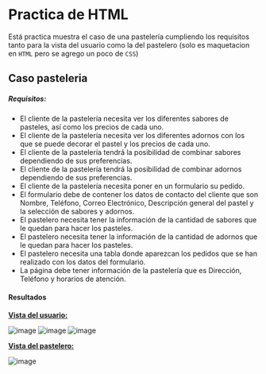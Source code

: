 # Practica de HTML
Está practica muestra el caso de una pastelería cumpliendo los requisitos tanto para la vista del usuario como la del pastelero (solo es maquetacion en `HTML` pero se agrego un poco de `CSS`)
## Caso pasteleria
##### Requisitos:

- El cliente de la pastelería necesita ver los diferentes sabores de pasteles, así como los precios de cada uno.
- El cliente de la pastelería necesita ver los diferentes adornos con los que se puede decorar el pastel y los precios de cada uno.
- El cliente de la pastelería tendrá la posibilidad de combinar sabores dependiendo de sus preferencias.
- El cliente de la pastelería tendrá la posibilidad de combinar adornos dependiendo de sus preferencias.
- El cliente de la pastelería necesita poner en un formulario su pedido.
- El formulario debe de contener los datos de contacto del cliente que son Nombre, Teléfono, Correo Electrónico, Descripción general del pastel y la selección de sabores y adornos.
- El pastelero necesita tener la información de la cantidad de sabores que le quedan para hacer los pasteles.
- El pastelero necesita tener la información de la cantidad de adornos que le quedan para hacer los pasteles.
- El pastelero necesita una tabla donde aparezcan los pedidos que se han realizado con los datos del formulario.
- La página debe tener información de la pastelería que es Dirección, Teléfono y horarios de atención.
#### Resultados
[**Vista del usuario:**](https://github.com/iRetr0o/Practica_html/tree/main/Usuario)

![image](https://user-images.githubusercontent.com/98203302/168500523-918cd35b-fe3f-4c84-825e-5e4960bd1408.png)
![image](https://user-images.githubusercontent.com/98203302/168500661-219f3d34-1068-4008-bd6e-a4acbcb9ea77.png)
![image](https://user-images.githubusercontent.com/98203302/168500680-ea708702-981a-4acd-93ab-d81259186b64.png)


[**Vista del pastelero:**](https://github.com/iRetr0o/Practica_html/tree/main/Pastelero)

![image](https://user-images.githubusercontent.com/98203302/168500777-089903d5-db54-4333-98e7-d5cade8bd3ee.png)
